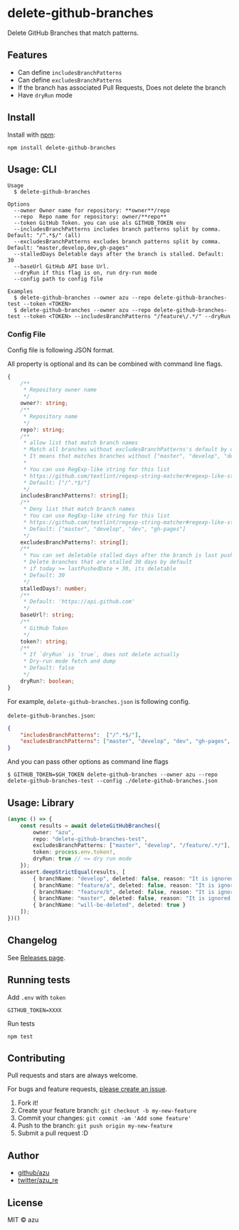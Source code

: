 # delete-github-branches

Delete GitHub Branches that match patterns.

## Features

- Can define `includesBranchPatterns`
- Can define `excludesBranchPatterns`
- If the branch has associated Pull Requests, Does not delete the branch
- Have `dryRun` mode

## Install

Install with [npm](https://www.npmjs.com/):

    npm install delete-github-branches

## Usage: CLI

    Usage
      $ delete-github-branches
 
    Options
      --owner Owner name for repository: **owner**/repo
      --repo  Repo name for repository: owner/**repo**
      --token GitHub Token. you can use als GITHUB_TOKEN env
      --includesBranchPatterns includes branch patterns split by comma. Default: "/^.*$/" (all)
      --excludesBranchPatterns excludes branch patterns split by comma. Default: "master,develop,dev,gh-pages"
      --stalledDays Deletable days after the branch is stalled. Default: 30
      --baseUrl GitHub API base Url.
      --dryRun if this flag is on, run dry-run mode
      --config path to config file
 
    Examples
      $ delete-github-branches --owner azu --repo delete-github-branches-test --token <TOKEN>
      $ delete-github-branches --owner azu --repo delete-github-branches-test --token <TOKEN> --includesBranchPatterns "/feature\/.*/" --dryRun

### Config File

Config file is following JSON format.

All property is optional and its can be combined with command line flags.

```ts
{
    /**
     * Repository owner name
     */
    owner?: string;
    /**
     * Repository name
     */
    repo?: string;
    /**
     * allow list that match branch names
     * Match all branches without excludesBranchPatterns's default by default
     * It means that matches branches without ["master", "develop", "dev", "gh-pages"]
     *
     * You can use RegExp-like string for this list
     * https://github.com/textlint/regexp-string-matcher#regexp-like-string
     * Default: ["/^.*$/"]
     */
    includesBranchPatterns?: string[];
    /**
     * Deny list that match branch names
     * You can use RegExp-like string for this list
     * https://github.com/textlint/regexp-string-matcher#regexp-like-string
     * Default: ["master", "develop", "dev", "gh-pages"]
     */
    excludesBranchPatterns?: string[];
    /**
     * You can set deletable stalled days after the branch is last pushed
     * Delete branches that are stalled 30 days by default
     * if today >= lastPushedDate + 30, its deletable
     * Default: 30
     */
    stalledDays?: number;
    /**
     * Default: 'https://api.github.com'
     */
    baseUrl?: string;
    /**
     * GitHub Token
     */
    token?: string;
    /**
     * If `dryRun` is `true`, does not delete actually
     * Dry-run mode fetch and dump
     * Default: false
     */
    dryRun?: boolean;
}
```

For example, `delete-github-branches.json` is following config.

`delete-github-branches.json`:

```json
{
    "includesBranchPatterns":  ["/^.*$/"],
    "excludesBranchPatterns": ["master", "develop", "dev", "gh-pages", "/^feature\/.*$/"]
}
```

And you can pass other options as command line flags 

```shell script
$ GITHUB_TOKEN=$GH_TOKEN delete-github-branches --owner azu --repo delete-github-branches-test --config ./delete-github-branches.json
```

## Usage: Library

```ts
(async () => {
    const results = await deleteGitHubBranches({
        owner: "azu",
        repo: "delete-github-branches-test",
        excludesBranchPatterns: ["master", "develop", "/feature/.*/"],
        token: process.env.token!,
        dryRun: true // <= dry run mode
    });
    assert.deepStrictEqual(results, [
        { branchName: "develop", deleted: false, reason: "It is ignored by includes/excludes patterns" },
        { branchName: "feature/a", deleted: false, reason: "It is ignored by includes/excludes patterns" },
        { branchName: "feature/b", deleted: false, reason: "It is ignored by includes/excludes patterns" },
        { branchName: "master", deleted: false, reason: "It is ignored by includes/excludes patterns" },
        { branchName: "will-be-deleted", deleted: true }
    ]);
})()
```

## Changelog

See [Releases page](https://github.com/azu/delete-github-branches/releases).

## Running tests

Add `.env` with `token`

```
GITHUB_TOKEN=XXXX
```

Run tests

    npm test

## Contributing

Pull requests and stars are always welcome.

For bugs and feature requests, [please create an issue](https://github.com/azu/delete-github-branches/issues).

1. Fork it!
2. Create your feature branch: `git checkout -b my-new-feature`
3. Commit your changes: `git commit -am 'Add some feature'`
4. Push to the branch: `git push origin my-new-feature`
5. Submit a pull request :D

## Author

- [github/azu](https://github.com/azu)
- [twitter/azu_re](https://twitter.com/azu_re)

## License

MIT © azu
